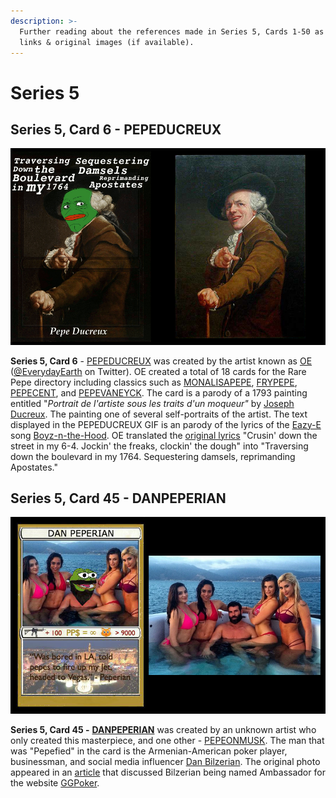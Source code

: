 ```yaml
---
description: >-
  Further reading about the references made in Series 5, Cards 1-50 as well as
  links & original images (if available).
---
```


# Series 5

## Series 5, Card 6 - PEPEDUCREUX

![](<../../../.gitbook/assets/S05 C06 - PEPEDUCREUX card and source.jpg>)

**Series 5, Card 6** - [PEPEDUCREUX](https://pepe.wtf/asset/PEPEDUCREUX) was created by the artist known as [OE](https://pepe.wtf/artists/OE) ([@EverydayEarth](https://twitter.com/EverydayEarth) on Twitter). OE created a total of 18 cards for the Rare Pepe directory including classics such as [MONALISAPEPE](https://pepe.wtf/asset/MONALISAPEPE), [FRYPEPE](https://pepe.wtf/asset/FRYPEPE), [PEPECENT](https://pepe.wtf/asset/PEPECENT), and [PEPEVANEYCK](https://pepe.wtf/asset/PEPEVANEYCK). The card is a parody of a 1793 painting entitled "_Portrait de l'artiste sous les traits d'un moqueur"_ by [Joseph Ducreux](https://en.wikipedia.org/wiki/Joseph\_Ducreux). The painting one of several self-portraits of the artist.  The text displayed in the PEPEDUCREUX GIF is an parody of the lyrics of the [Eazy-E](https://en.wikipedia.org/wiki/Eazy-E) song [Boyz-n-the-Hood](https://en.wikipedia.org/wiki/Boyz-n-the-Hood). OE translated the [original lyrics](https://genius.com/Eazy-e-boyz-n-the-hood-lyrics) "Crusin' down the street in my 6-4. Jockin' the freaks, clockin' the dough" into "Traversing down the boulevard in my 1764. Sequestering damsels, reprimanding Apostates."&#x20;

## Series 5, Card 45 - DANPEPERIAN

![](<../../../.gitbook/assets/S05 C45 - DANPEPERIAN card and source.jpg>)

**Series 5, Card 45 -** [**DANPEPERIAN**](https://pepe.wtf/asset/DANPEPERIAN) was created by an unknown artist who only created this masterpiece, and one other - [PEPEONMUSK](https://pepe.wtf/asset/PEPEONMUSK). The man that was "Pepefied" in the card is the Armenian-American poker player, businessman, and social media influencer [Dan Bilzerian](https://en.wikipedia.org/wiki/Dan\_Bilzerian). The original photo appeared in an [article](https://www.pokernewsdaily.com/dan-bilzerian-named-ambassador-for-ggpoker-34132/) that discussed Bilzerian being named Ambassador for the website [GGPoker](https://en.ggpoker.com/).
